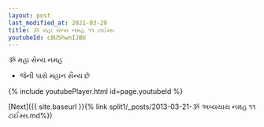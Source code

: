 ```yaml
---
layout: post
last_modified_at: 2021-03-29
title: ૐ મહા સેન્ય નમહ ૧૧ ટાઈમ્સ
youtubeId: c8U5hwnIJBU
---
```

 
 
 ૐ મહા સેન્ય નમહ  
 
 -  જેની પાસે મહાન સૈન્ય છે 
 
  
 
  
 
 
 
 
 
 


{% include youtubePlayer.html id=page.youtubeId %}
 
[Next]({{ site.baseurl }}{% link  split1/_posts/2013-03-21-ૐ અવ્યયાય નમહ ૧૧ ટાઈમ્સ.md%})
 

